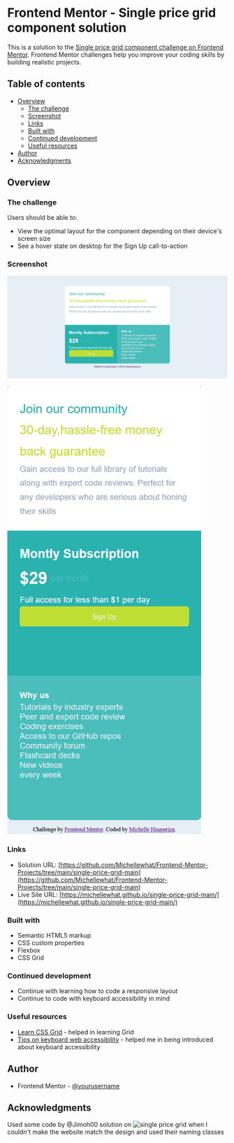 # Frontend Mentor - Single price grid component solution

This is a solution to the [Single price grid component challenge on Frontend Mentor](https://www.frontendmentor.io/challenges/single-price-grid-component-5ce41129d0ff452fec5abbbc). Frontend Mentor challenges help you improve your coding skills by building realistic projects. 

## Table of contents

- [Overview](#overview)
  - [The challenge](#the-challenge)
  - [Screenshot](#screenshot)
  - [Links](#links)
  - [Built with](#built-with)
  - [Continued development](#continued-development)
  - [Useful resources](#useful-resources)
- [Author](#author)
- [Acknowledgments](#acknowledgments)

## Overview

### The challenge

Users should be able to:

- View the optimal layout for the component depending on their device's screen size
- See a hover state on desktop for the Sign Up call-to-action

### Screenshot
![Screenshot_Laptop](./images/Screenshot%202024-01-05%20at%2011-54-48%20Frontend%20Mentor%20Single%20Price%20Grid.png)

![Screenshot_Phone](./images/Screenshot%202024-01-05%20at%2011-55-52%20Frontend%20Mentor%20Single%20Price%20Grid.png)

### Links

- Solution URL: [https://github.com/Michellewhat/Frontend-Mentor-Projects/tree/main/single-price-grid-main](https://github.com/Michellewhat/Frontend-Mentor-Projects/tree/main/single-price-grid-main)
- Live Site URL: [https://michellewhat.github.io/single-price-grid-main/](https://michellewhat.github.io/single-price-grid-main/)

### Built with

- Semantic HTML5 markup
- CSS custom properties
- Flexbox
- CSS Grid

### Continued development

- Continue with learning how to code a responsive layout
- Continue to code with keyboard accessibility in mind

### Useful resources

- [Learn CSS Grid](https://youtu.be/EiNiSFIPIQE?si=UQ_m3XM3MVQPd0Lq) - helped in learning Grid
- [Tips on keyboard web accessibility](https://youtu.be/3NgFI9rGCys?si=R4a9f3iWL8rYR_v6) - helped me in being introduced about keyboard accessibility

## Author

- Frontend Mentor - [@yourusername](https://www.frontendmentor.io/profile/yourusername)

## Acknowledgments

Used some code by @Jimoh00 solution on ![single price grid](https://www.frontendmentor.io/solutions/single-price-grid-F6aFBXpMLY) when I couldn't make the website match the design and used their naming classes
